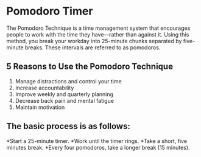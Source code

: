 # Pomodoro Timer
The Pomodoro Technique is a time management system that encourages people to work with the time they have—rather than against it. 
Using this method, you break your workday into 25-minute chunks separated by five-minute breaks. These intervals are referred to as pomodoros.

5 Reasons to Use the Pomodoro Technique
---
1. Manage distractions and control your time
2. Increase accountability
3. Improve weekly and quarterly planning
4. Decrease back pain and mental fatigue
5. Maintain motivation

The basic process is as follows:
---
*Start a 25-minute timer.
*Work until the timer rings.
*Take a short, five minutes break.
*Every four pomodoros, take a longer break (15 minutes).
